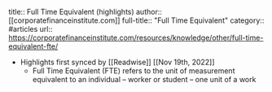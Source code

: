 title:: Full Time Equivalent (highlights)
author:: [[corporatefinanceinstitute.com]]
full-title:: "Full Time Equivalent"
category:: #articles
url:: https://corporatefinanceinstitute.com/resources/knowledge/other/full-time-equivalent-fte/

- Highlights first synced by [[Readwise]] [[Nov 19th, 2022]]
	- Full Time Equivalent (FTE) refers to the unit of measurement equivalent to an individual – worker or student – one unit of a work